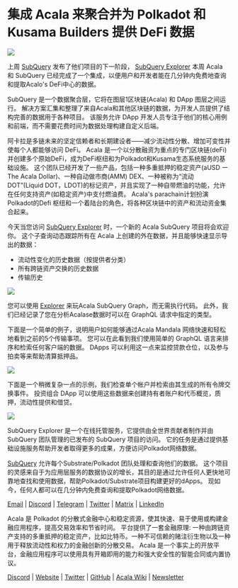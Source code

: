 # 集成 Acala 来聚合并为 Polkadot 和 Kusama Builders 提供 DeFi 数据

![](https://miro.medium.com/max/1400/1*cg4kJs0WEcyPP73EAtHomA.png)

上周 [SubQuery](https://www.subquery.network/) 发布了他们项目的下一阶段， [SubQuery Explorer](https://explorer.subquery.network/) 本周 Acala 和 SubQuery 已经完成了一个集成，以便用户和开发者能在几分钟内免费地查询和提取Acalo's DeFi中心的数据。

SubQuery 是一个数据聚合层，它将在图层1区块链(Acala) 和 DApp 图层之间运行。 解决方案汇集和整理了来自Acala和其他区块链的数据，为开发人员提供了结构完善的数据用于各种项目。 该服务允许 DApp 开发人员专注于他们的核心用例和前端，而不需要花费时间为数据处理构建自定义后端。

阿卡拉是多链未来的坚定信赖者和长期建设者——减少流动性分散、增加可变性并使每个人都能够访问 DeFi。 Acala 是一个以分散融资为重点的专门区块链(deFi) 并创建多个原始DeFi，成为DeFi枢纽和为Polkadot和Kusama生态系统服务的基础设施。 这个团队已经开发了一些产品，包括一种多重抵押的稳定资产(aUSD ー The Acala Dollar)、一种自动做市商(AMM) DEX、一种被称为“流动 DOT”(Liquid DOT，LDOT)的标记资产，并且实现了一种自带燃油的功能，允许在任何支持资产(如稳定资产)中支付燃油费。 Acala's parachain计划扮演Polkadot的Defi 枢纽和一个着陆台的角色，将各种区块链中的资产和流动资金集合起来。

今天当您访问 [SubQuery Explorer](https://explorer.subquery.network/) 时，一个新的 Acala SubQuery 项目将会欢迎你。 这个子查询动态跟踪所有在 Acala 上创建的外在数据，并且能够快速显示导出的数据：

-   流动性变化的历史数据（按提供者分类）
-   所有跨链资产交换的历史数据
-   传输历史

![](https://miro.medium.com/max/1400/0*sXPljA1RE754fuDQ)

您可以使用 [Explorer](https://explorer.subquery.network/) 来玩Acala SubQuery Graph，而无需执行代码。 此外，我们已经记录了您在分析Acalase数据时可以在 GraphQL 请求中指定的类型。

下面是一个简单的例子，说明用户如何能够通过Acala Mandala 网络快速和轻松地看到之前的5个传输事项。 您可以在此看到我们使用简单的 GraphQL 语言来排序和检索任何客户端的数据。 DApps 可以利用这一点来监控贷款仓位，以及参与拍卖等来帮助清算抵押品。

![](https://miro.medium.com/max/1400/0*zlxPf2tz8DVX95kY)

下面是一个稍微复杂一点的示例，我们检查单个帐户并检索由其生成的所有令牌交换事件。 投资组合 DApp 可以使用这些数据来创建持有者账户和代币概览，质押，流动性提供和借贷。

![](https://miro.medium.com/max/1400/0*hdTbn41vDvIYuv3_)

SubQuery Explorer 是一个在线托管服务，它提供由全世界贡献者制作并由 SubQuery 团队管理的已发布的 SubQuery 项目的访问。 它的任务是通过提供基础设施服务帮助开发者取得更多的成果，方便访问Polkadot网络数据。

[SubQuery](https://www.subquery.network/) 允许每个Substrate/Polkadot 团队处理和查询他们的数据。 这个项目的灵感来自于为应用层服务的数据协议的增长，其目的是通过允许任何人更快地可靠地查找和使用数据，帮助Polkadot/Substrate项目构建更好的dApps。 现如今，任何人都可以在几分钟内免费查询和提取Polkadot网络数据。

[Email](mailto:hello@subquery.network) | [Discord](https://discord.com/invite/78zg8aBSMG) | [Telegram](https://t.me/subquerynetwork) | [Twitter](https://twitter.com/subquerynetwork) | [Matrix](https://matrix.to/#/#subquery:matrix.org) | [LinkedIn](https://www.linkedin.com/company/subquery)

Acala 是 Polkadot 的分散式金融中心和稳定资源，使其快速、易于使用或构建金融应用程序，提高交易效率和节省时间。 平台提供了一套金融原理: 一种由跨链资产支持的多重抵押的稳定资产，比如比特币。一种不可信赖的赌注衍生物以及一种用于释放流动性和权力的金融创新的分散交易。 Acala 是一个事实上的开放平台，金融应用程序可以使用具有开箱即用的能力和强大安全性的智能合同或内置协议。

[Discord](https://discord.gg/vdbFVCH) | [Website](https://acala.network/) | [Twitter](https://twitter.com/AcalaNetwork) | [GitHub](https://github.com/AcalaNetwork/Acala) | [Acala Wiki](https://github.com/AcalaNetwork/Acala/wiki) | [Newsletter](https://share.hsforms.com/1X9RxkXk-R62I0VNbATaDXw4h8qc)